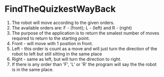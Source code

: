 # FindTheQuizkestWayBack

1. The robot will move according to the given orders.
2. The available orders are: F - (front); L - (left) and R - (right)
3. The purpose of the application is to return the smalest number of moves required to return to the starting point.
4. Front - will move with 1 position in front.
5. Left - this order is count as a move and will just turn the direction of the robot to left but still sitting in the same place
6. Right - same as left, but will turn the direction to right.
7. If there is any order than 'F', 'L' or 'R' the program will say the the robot is in the same place.
